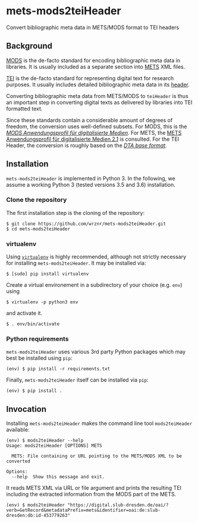 # mets-mods2teiHeader
Convert bibliographic meta data in METS/MODS format to TEI headers

## Background

[MODS](http://www.loc.gov/standards/mods/) is the de-facto standard for encoding bibliographic
meta data in libraries. It is usually included as a separate section into
[METS](http://www.loc.gov/standards/mets/) XML files.

[TEI](https://tei-c.org/) is the de-facto standard for representing digital text for research
purposes. It usually includes detailed bibliographic meta data in its
[header](https://tei-c.org/release/doc/tei-p5-doc/de/html/ref-teiHeader.html).

Converting bibliographic meta data from METS/MODS to `teiHeader` is thus an important step in
converting digital texts as delivered by libraries into TEI formatted text.

Since these standards contain a considerable amount of degrees of freedom, the conversion uses
well-defined subsets. For MODS, this is the
[*MODS Anwendungsprofil für digitalisierte Medien*](https://dfg-viewer.de/fileadmin/groups/dfgviewer/MODS-Anwendungsprofil_2.3.1.pdf).
For METS, the [METS Anwendungsprofil für digitalisierte Medien 2.1](https://www.zvdd.de/fileadmin/AGSDD-Redaktion/METS_Anwendungsprofil_2.1.pdf) is consulted.
For the TEI Header, the conversion is roughly based on the [*DTA base format*](https://github.com/deutschestextarchiv/dtabf).

## Installation
`mets-mods2teiHeader` is implemented in Python 3. In the following, we assume a working Python 3
(tested versions 3.5 and 3.6) installation.

### Clone the repository
The first installation step is the cloning of the repository:
```console
$ git clone https://github.com/wrznr/mets-mods2teiHeader.git
$ cd mets-mods2teiHeader
```

### virtualenv
Using [`virtualenv`](https://virtualenv.pypa.io/en/stable/) is highly recommended, although not strictly
necessary for installing `mets-mods2teiHeader`. It may be installed via:
```console
$ [sudo] pip install virtualenv
```
Create a virtual environement in a subdirectory of your choice (e.g. `env`) using
```console
$ virtualenv -p python3 env
```
and activate it.
```console
$ . env/bin/activate
```

### Python requirements
`mets-mods2teiHeader` uses various 3rd party Python packages which may best be installed using `pip`:
```console
(env) $ pip install -r requirements.txt
```
Finally, `mets-mods2teiHeader` itself can be installed via `pip`:
```console
(env) $ pip install .
```

## Invocation
Installing `mets-mods2teiHeader` makes the command line tool `mods2teiHeader` available:
```console
(env) $ mods2teiHeader --help
Usage: mods2teiHeader [OPTIONS] METS

  METS: File containing or URL pointing to the METS/MODS XML to be converted

Options:
  --help  Show this message and exit.
```
It reads METS XML via URL or file argument and prints the resulting TEI including the extracted information from the MODS part of the METS.
```console
(env) $ mods2teiHeader "https://digital.slub-dresden.de/oai/?verb=GetRecord&metadataPrefix=mets&identifier=oai:de:slub-dresden:db:id-453779263"
```
